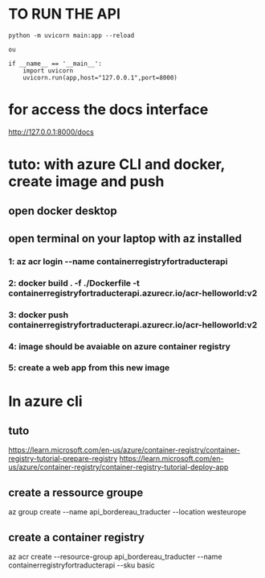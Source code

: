 
# TO RUN THE API
    python -m uvicorn main:app --reload

    ou 

    if __name__ == '__main__':
        import uvicorn
        uvicorn.run(app,host="127.0.0.1",port=8000)

# for access the docs interface
http://127.0.0.1:8000/docs

# tuto: with azure CLI and docker, create image and push 

## open docker desktop
## open terminal on your laptop with az installed
### 1: az acr login --name containerregistryfortraducterapi
### 2: docker build . -f ./Dockerfile -t containerregistryfortraducterapi.azurecr.io/acr-helloworld:v2
### 3: docker push containerregistryfortraducterapi.azurecr.io/acr-helloworld:v2 
### 4: image should be avaiable on azure container registry
### 5: create a web app from this new image

# In azure cli
## tuto
https://learn.microsoft.com/en-us/azure/container-registry/container-registry-tutorial-prepare-registry
https://learn.microsoft.com/en-us/azure/container-registry/container-registry-tutorial-deploy-app
## create a ressource groupe
az group create --name api_bordereau_traducter --location westeurope
## create a container registry 
az acr create --resource-group api_bordereau_traducter --name containerregistryfortraducterapi --sku basic 
